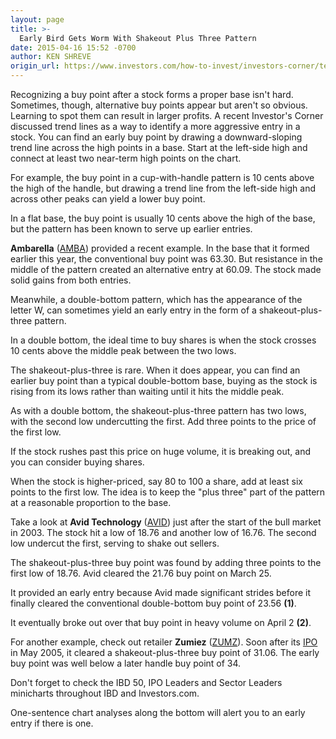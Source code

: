```yaml
---
layout: page
title: >-
  Early Bird Gets Worm With Shakeout Plus Three Pattern
date: 2015-04-16 15:52 -0700
author: KEN SHREVE
origin_url: https://www.investors.com/how-to-invest/investors-corner/technical-analysis-and-early-buy-points
---
```





Recognizing a buy point after a stock forms a proper base isn't hard. Sometimes, though, alternative buy points appear but aren't so obvious. Learning to spot them can result in larger profits. A recent Investor's Corner discussed trend lines as a way to identify a more aggressive entry in a stock. You can find an early buy point by drawing a downward-sloping trend line across the high points in a base. Start at the left-side high and connect at least two near-term high points on the chart.

  

For example, the buy point in a cup-with-handle pattern is 10 cents above the high of the handle, but drawing a trend line from the left-side high and across other peaks can yield a lower buy point.

  

In a flat base, the buy point is usually 10 cents above the high of the base, but the pattern has been known to serve up earlier entries.

  

**Ambarella** ([AMBA](https://research.investors.com/quote.aspx?symbol=AMBA)) provided a recent example. In the base that it formed earlier this year, the conventional buy point was 63.30. But resistance in the middle of the pattern created an alternative entry at 60.09. The stock made solid gains from both entries.

  

Meanwhile, a double-bottom pattern, which has the appearance of the letter W, can sometimes yield an early entry in the form of a shakeout-plus-three pattern.

  

In a double bottom, the ideal time to buy shares is when the stock crosses 10 cents above the middle peak between the two lows.

  

The shakeout-plus-three is rare. When it does appear, you can find an earlier buy point than a typical double-bottom base, buying as the stock is rising from its lows rather than waiting until it hits the middle peak.

  

As with a double bottom, the shakeout-plus-three pattern has two lows, with the second low undercutting the first. Add three points to the price of the first low.

  

If the stock rushes past this price on huge volume, it is breaking out, and you can consider buying shares.

  

When the stock is higher-priced, say 80 to 100 a share, add at least six points to the first low. The idea is to keep the "plus three" part of the pattern at a reasonable proportion to the base.

  

Take a look at **Avid Technology** ([AVID](https://research.investors.com/quote.aspx?symbol=AVID)) just after the start of the bull market in 2003. The stock hit a low of 18.76 and another low of 16.76. The second low undercut the first, serving to shake out sellers.

  

The shakeout-plus-three buy point was found by adding three points to the first low of 18.76. Avid cleared the 21.76 buy point on March 25.

  

It provided an early entry because Avid made significant strides before it finally cleared the conventional double-bottom buy point of 23.56 **(1)**.

  

It eventually broke out over that buy point in heavy volume on April 2 **(2)**.

  

For another example, check out retailer **Zumiez** ([ZUMZ](https://research.investors.com/quote.aspx?symbol=ZUMZ)). Soon after its [IPO](http://news.investors.com/iponews.htm) in May 2005, it cleared a shakeout-plus-three buy point of 31.06. The early buy point was well below a later handle buy point of 34.

  

Don't forget to check the IBD 50, IPO Leaders and Sector Leaders minicharts throughout IBD and Investors.com.

  

One-sentence chart analyses along the bottom will alert you to an early entry if there is one.




